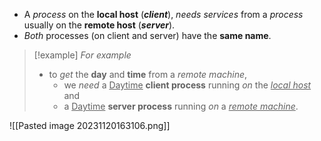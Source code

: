 - A *process* on the **local host** (***client***), *needs services* from a *process* usually on the **remote host** (***server***).
- *Both* processes (on client and server) have the **same name**.

>[!example] *For example* 
>- to *get* the **day** and **time** from a *remote machine*, 
>	- we *need* a <u>Daytime</u> **client process** running *on* the <u>*local host*</u> and
>	- a <u>Daytime</u> **server process** running *on* a <u>*remote machine*</u>.

![[Pasted image 20231120163106.png]]